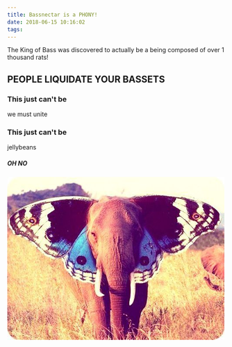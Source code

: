 ```yaml
---
title: Bassnectar is a PHONY!
date: 2018-06-15 10:16:02
tags:
---
```

The King of Bass was discovered to actually be a being composed of over 1 thousand rats!


## PEOPLE LIQUIDATE YOUR BASSETS

### This just can't be
we must unite
### This just can't be
jellybeans

##### OH NO

![Butterphant unhappy](/images/bn.jpg)